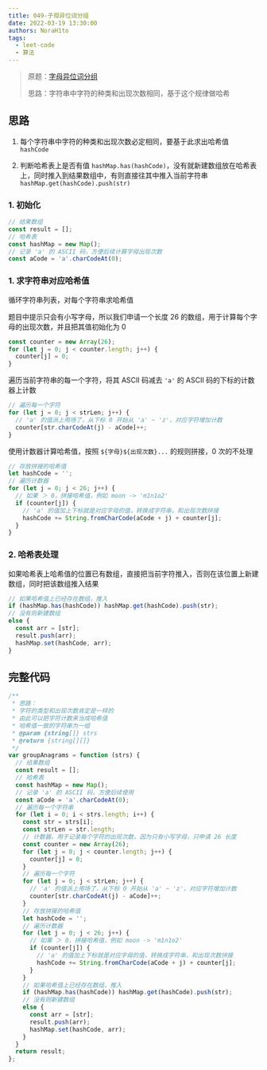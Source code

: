 ```yaml
---
title: 049-子母异位词分组
date: 2022-03-19 13:30:00
authors: NoraH1to
tags:
  - leet-code
  - 算法
---
```


> 原题：[字母异位词分组](https://leetcode-cn.com/problems/group-anagrams/)
>
> 思路：字符串中字符的种类和出现次数相同，基于这个规律做哈希

<!-- truncate -->

## 思路

1. 每个字符串中字符的种类和出现次数必定相同，要基于此求出哈希值 `hashCode`

2. 判断哈希表上是否有值 `hashMap.has(hashCode)`，没有就新建数组放在哈希表上，同时推入到结果数组中，有则直接往其中推入当前字符串 `hashMap.get(hashCode).push(str)`

### 1. 初始化

```javascript
// 结果数组
const result = [];
// 哈希表
const hashMap = new Map();
// 记录 'a' 的 ASCII 码，方便后续计算字母出现次数
const aCode = 'a'.charCodeAt(0);
```

### 1. 求字符串对应哈希值

循环字符串列表，对每个字符串求哈希值

题目中提示只会有小写字母，所以我们申请一个长度 26 的数组，用于计算每个字母的出现次数，并且把其值初始化为 0

```javascript
const counter = new Array(26);
for (let j = 0; j < counter.length; j++) {
  counter[j] = 0;
}
```

遍历当前字符串的每一个字符，将其 ASCII 码减去 `'a'` 的 ASCII 码的下标的计数器上计数

```javascript
// 遍历每一个字符
for (let j = 0; j < strLen; j++) {
  // 'a' 的值派上用场了，从下标 0 开始从 'a' ~ 'z'，对应字符增加计数
  counter[str.charCodeAt(j) - aCode]++;
}
```

使用计数器计算哈希值，按照 `${字母}${出现次数}...` 的规则拼接，0 次的不处理

```javascript
// 存放拼接的哈希值
let hashCode = '';
// 遍历计数器
for (let j = 0; j < 26; j++) {
  // 如果 ＞ 0，拼接哈希值，例如 moon -> 'm1n1o2'
  if (counter[j]) {
    // 'a' 的值加上下标就是对应字母的值，转换成字符串，和出现次数拼接
    hashCode += String.fromCharCode(aCode + j) + counter[j];
  }
}
```

### 2. 哈希表处理

如果哈希表上哈希值的位置已有数组，直接把当前字符推入，否则在该位置上新建数组，同时把该数组推入结果

```javascript
// 如果哈希值上已经存在数组，推入
if (hashMap.has(hashCode)) hashMap.get(hashCode).push(str);
// 没有则新建数组
else {
  const arr = [str];
  result.push(arr);
  hashMap.set(hashCode, arr);
}
```

## 完整代码

```javascript
/**
 * 思路：
 * 字符的类型和出现次数肯定是一样的
 * 由此可以把字符计数来当成哈希值
 * 哈希值一致的字符串为一组
 * @param {string[]} strs
 * @return {string[][]}
 */
var groupAnagrams = function (strs) {
  // 结果数组
  const result = [];
  // 哈希表
  const hashMap = new Map();
  // 记录 'a' 的 ASCII 码，方便后续使用
  const aCode = 'a'.charCodeAt(0);
  // 遍历每一个字符串
  for (let i = 0; i < strs.length; i++) {
    const str = strs[i];
    const strLen = str.length;
    // 计数器，用于记录每个字符的出现次数，因为只有小写字母，只申请 26 长度
    const counter = new Array(26);
    for (let j = 0; j < counter.length; j++) {
      counter[j] = 0;
    }
    // 遍历每一个字符
    for (let j = 0; j < strLen; j++) {
      // 'a' 的值派上用场了，从下标 0 开始从 'a' ~ 'z'，对应字符增加计数
      counter[str.charCodeAt(j) - aCode]++;
    }
    // 存放拼接的哈希值
    let hashCode = '';
    // 遍历计数器
    for (let j = 0; j < 26; j++) {
      // 如果 ＞ 0，拼接哈希值，例如 moon -> 'm1n1o2'
      if (counter[j]) {
        // 'a' 的值加上下标就是对应字母的值，转换成字符串，和出现次数拼接
        hashCode += String.fromCharCode(aCode + j) + counter[j];
      }
    }
    // 如果哈希值上已经存在数组，推入
    if (hashMap.has(hashCode)) hashMap.get(hashCode).push(str);
    // 没有则新建数组
    else {
      const arr = [str];
      result.push(arr);
      hashMap.set(hashCode, arr);
    }
  }
  return result;
};
```
